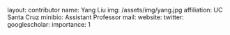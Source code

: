 layout: contributor
name: Yang Liu
img: /assets/img/yang.jpg 
affiliation: UC Santa Cruz
minibio: Assistant Professor
mail: 
website: 
twitter: 
googlescholar: 
importance: 1
